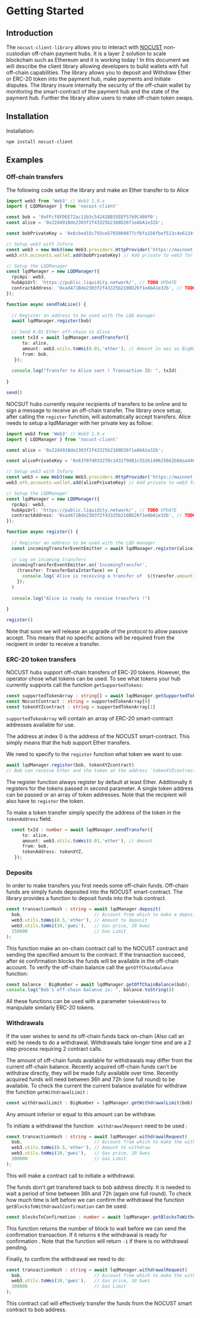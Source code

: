 # Getting Started

## Introduction

The `nocust-client-library` allows you to interact with [NOCUST](https://liquidity.network/NOCUST_Liquidity_Network_Paper.pdf) non-custodian off-chain payment hubs. It is a layer 2 solution to scale blockchain such as Ethereum and it is working today ! In this document we will describe the client library allowing developers to build wallets with full off-chain capabilities. The library allows you to deposit and Withdraw Ether or ERC-20 token into the payment hub, make payments and Initiate disputes. The library insure internally the security of the off-chain wallet by monitoring the smart-contract of the payment hub and the state of the payment hub. Further the library allow users to make off-chain token swaps. 

## Installation



Installation:

```
npm install nocust-client
```



## Examples

### Off-chain transfers

The following code setup the library and make an Ether transfer to to Alice

```typescript
import web3 from 'Web3' // Web3 1.0.x
import { LQDManager } from 'nocust-client' 

const bob = '0xFFcf8FDEE72ac11b5c542428B35EEF5769C409f0';
const alice = '0x22d491Bde2303f2f43325b2108D26f1eAbA1e32b';

const bobPrivateKey = '0x6cbed15c793ce57650b9877cf6fa156fbef513c4e6134f022a85b1ffdd59b2a1'

// Setup web3 with Infura
const web3 = new Web3(new Web3.providers.HttpProvider('https://mainnet.infura.io/'));
web3.eth.accounts.wallet.add(bobPrivateKey) // Add private to web3 for signing

// Setup the LQDManager
const lqdManager = new LQDManager({
  rpcApi: web3,
  hubApiUrl: 'https://public.liquidity.network/', // TODO UPDATE
  contractAddress: '0xad471Bde2303f2f43325b2108D26f1eAbA1e32b', // TODO UPDATE
});

function async sendToALice() {
    
  // Register an address to be used with the LQD manager
  await lqdManager.register(bob)
  
  // Send 0.01 Ether off-chain to Alice  
  const txId = await lqdManager.sendTransfer({
      to: alice,
      amount: web3.utils.toWei(0.01,'ether'), // Amount in wei as BigNumber
      from: bob,
   });
   
  console.log("Transfer to Alice sent ! Transaction ID: ", txId)
  
}

send()

```



NOCSUT hubs currently require recipients of transfers to be online and to sign a message to receive an off-chain transfer.  The library once setup, after calling the `register` function, will automatically accept transfers. Alice needs to setup a lqdManager with her private key as follow:



```typescript
import web3 from 'Web3' // Web3 1.0.x
import { LQDManager } from 'nocust-client' 

const alice = '0x22d491Bde2303f2f43325b2108D26f1eAbA1e32b';

const alicePrivateKey = '0x6370fd033278c143179d81c5526140625662b8daa446c22ee2d73db3707e620c'

// Setup web3 with Infura
const web3 = new Web3(new Web3.providers.HttpProvider('https://mainnet.infura.io/'));
web3.eth.accounts.wallet.add(alicePrivateKey) // Add private to web3 for signing

// Setup the LQDManager
const lqdManager = new LQDManager({
  rpcApi: web3,
  hubApiUrl: 'https://public.liquidity.network/', // TODO UPDATE
  contractAddress: '0xad471Bde2303f2f43325b2108D26f1eAbA1e32b', // TODO UPDATE
});

function async register() {
    
  // Register an address to be used with the LQD manager
  const incomingTransferEventEmitter = await lqdManager.register(alice)
 
  // Log on incoming transfers
  incomingTransferEventEmitter.on('IncomingTransfer', 
    (transfer: TransferDataInterface) => {
      console.log(`Alice is receiving a transfer of  ${transfer.amount} wei from ${transfer.wallet.address}`),
    });
  )
  
  console.log("Alice is ready to receive transfers !")
  
}

register()
```

Note that soon we will release an upgrade of the protocol to allow passive accept. This means that no specific actions will be required from the recipient in order to receive a transfer.  



### ERC-20 token transfers

NOCUST hubs support off-chain transfers of ERC-20 tokens. However, the operator chose what tokens can be used.  To see what tokens your hub currently supports call the function `getSupportedTokens`:

```typescript
const supportedTokenArray : string[] = await lqdManager.getSupportedTokens()
const NocustContract : string = supportedTokenArray[0]
const tokenXYZcontract : string = supportedTokenArray[1]
```

`supportedTokenArray` will contain an array of ERC-20 smart-contract addresses available for use. 

The address at index 0 is the address of the NOCUST smart-contract. This simply means that the hub support Ether transfers.



We need to specify to the `register` function what token we want to use:

```typescript
await lqdManager.register(bob, tokenXYZcontract)
// Bob can receive Ether and the token at the address `tokenXYZcontract`
```



The register function always register by default at least Ether. Additionally it registers for the tokens passed in second parameter. A single token address can be passed or an array of token addresses.  Note that the recipient will also have to `register` the token. 



To make a token transfer simply specify the address of the token in the `tokenAddress` field.

```typescript
  const txId : number = await lqdManager.sendTransfer({
      to: alice,
      amount: web3.utils.toWei(0.01,'ether'), // Amount
      from: bob,
      tokenAddress: tokenXYZ,
   });
```

 

### Deposits 



In order to make transfers you first needs some off-chain funds. Off-chain funds are simply funds deposited into the NOCUST smart-contract. The library provides a function to deposit funds into the hub contract.



```typescript
const transactionHash : string = await lqdManager.deposit(
  bob,							 // Account from which to make a deposit (Its private key needs to be in the Web3 instance)
  web3.utils.toWei(0.5,'ether'), // Amount to deposit
  web3.utils.toWei(10,'gwei'),   // Gas price, 10 Gwei
  150000						 // Gas Limit
);
```



This function make an on-chain contract call to the NOCUST contract and sending the specified amount to the contract. If the transaction succeed, after `60` confirmation blocks the funds will be available in the off-chain account. To verify the off-chain balance call the `getOffChainBalance` function:

```typescript
const balance : BigNumber = await lqdManager.getOffChainBalance(bob);
console.log("Bob's off-chain balance is: ", balance.toString())
```



All these functions can be used with a parameter `tokenAddress` to manipulate similarly ERC-20 tokens. 



### Withdrawals 



If the user wishes to send its off-chain funds back on-chain (Also call an exit) he needs to do a withdrawal. Withdrawals take longer time and are a 2 step process requiring 2 contract calls.  



The amount of off-chain funds available for withdrawals may differ from the current off-chain balance. Recently acquired off-chain funds can't be withdraw directly, they will be made fully available over time.  Recently acquired funds will need between 36h and 72h (one full round) to be available.  To check the current the current balance available for withdraw the function `getWithdrawalLimit` :



```typescript
const withdrawalLimit : BigNumber = lqdManager.getWithdrawalLimit(bob)
```



Any amount inferior or equal to this amount can be withdraw. 



To initiate a withdrawal the function ` withdrawalRequest` need to be used :

```typescript
const transactionHash : string = await lqdManager.withdrawalRequest(
  bob,							 // Account from which to make the withdrawal
  web3.utils.toWei(0.5,'ether'), // Amount to withdraw
  web3.utils.toWei(10,'gwei'),   // Gas price, 10 Gwei
  300000						 // Gas Limit
);
```

This will make a contract call to initiate a withdrawal. 



The funds don't get transfered back to bob address directly.  It is needed to wait a period of time between 36h and 72h (again one full round).  To check how much time is left before we can confirm the withdrawal the function `getBlocksToWithdrawalConfirmation` can be used:

```typescript
const blocksToConfirmation : number = await lqdManager.getBlocksToWithdrawalConfirmation(bob)
```



This function returns the number of block to wait before we can send the confirmation transaction. If it returns `0`  the withdrawal is ready for confirmation .  Note that the function will return `-1` if there is no withdrawal pending. 



Finally, to confirm the withdrawal we need to do:

```typescript
const transactionHash : string = await lqdManager.withdrawalRequest(
  bob,							 // Account from which to make the withdrawal
  web3.utils.toWei(10,'gwei'),   // Gas price, 10 Gwei
  300000						 // Gas Limit
);
```



This contract call will effectively transfer the funds from the NOCUST smart contract to bob address. 